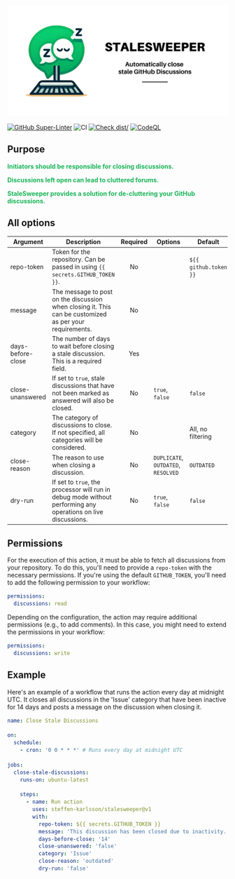 [![Stale Discussions](./logo/banner.png)](https://github.com/steffen-karlsson/stalesweeper/)

[![GitHub Super-Linter](https://github.com/steffen-karlsson/stalesweeper/actions/workflows/linter.yml/badge.svg)](https://github.com/super-linter/super-linter)
![CI](https://github.com/steffen-karlsson/stalesweeper/actions/workflows/ci.yml/badge.svg)
[![Check dist/](https://github.com/steffen-karlsson/stalesweeper/actions/workflows/check-dist.yml/badge.svg)](https://github.com/actions/typescript-action/actions/workflows/check-dist.yml)
[![CodeQL](https://github.com/steffen-karlsson/stalesweeper/actions/workflows/codeql-analysis.yml/badge.svg)](https://github.com/actions/typescript-action/actions/workflows/codeql-analysis.yml)

## Purpose

<p style="color: #1ab458;"><strong>Initiators should be responsible for closing discussions.</strong></p>

<p style="color: #1ab458;"><strong>Discussions left open can lead to cluttered forums.</strong></p>

<p style="color: #1ab458;"><strong>StaleSweeper provides a solution for de-cluttering your GitHub discussions.</strong></p>

## All options

| **Argument**      | **Description**                                                                                               | **Required** | **Options**                         | **Default**           |
| ----------------- | ------------------------------------------------------------------------------------------------------------- | :----------: | ----------------------------------- | --------------------- |
| repo-token        | Token for the repository. Can be passed in using `{{ secrets.GITHUB_TOKEN }}`.                                |      No      |                                     | `${{ github.token }}` |
| message           | The message to post on the discussion when closing it. This can be customized as per your requirements.       |      No      |                                     |                       |
| days-before-close | The number of days to wait before closing a stale discussion. This is a required field.                       |     Yes      |                                     |                       |
| close-unanswered  | If set to `true`, stale discussions that have not been marked as answered will also be closed.                |      No      | `true`, `false`                     | `false`               |
| category          | The category of discussions to close. If not specified, all categories will be considered.                    |      No      |                                     | All, no filtering     |
| close-reason      | The reason to use when closing a discussion.                                                                  |      No      | `DUPLICATE`, `OUTDATED`, `RESOLVED` | `OUTDATED`            |
| dry-run           | If set to `true`, the processor will run in debug mode without performing any operations on live discussions. |      No      | `true`, `false`                     | `false`               |

## Permissions

For the execution of this action, it must be able to fetch all discussions from
your repository. To do this, you'll need to provide a `repo-token` with the
necessary permissions. If you're using the default `GITHUB_TOKEN`, you'll need
to add the following permission to your workflow:

```yaml
permissions:
  discussions: read
```

Depending on the configuration, the action may require additional permissions
(e.g., to add comments). In this case, you might need to extend the permissions
in your workflow:

```yaml
permissions:
  discussions: write
```

## Example

Here's an example of a workflow that runs the action every day at midnight UTC.
It closes all discussions in the 'Issue' category that have been inactive for 14
days and posts a message on the discussion when closing it.

```yaml
name: Close Stale Discussions

on:
  schedule:
    - cron: '0 0 * * *' # Runs every day at midnight UTC

jobs:
  close-stale-discussions:
    runs-on: ubuntu-latest

    steps:
      - name: Run action
        uses: steffen-karlsson/stalesweeper@v1
        with:
          repo-token: ${{ secrets.GITHUB_TOKEN }}
          message: 'This discussion has been closed due to inactivity.'
          days-before-close: '14'
          close-unanswered: 'false'
          category: 'Issue'
          close-reason: 'outdated'
          dry-run: 'false'
```
